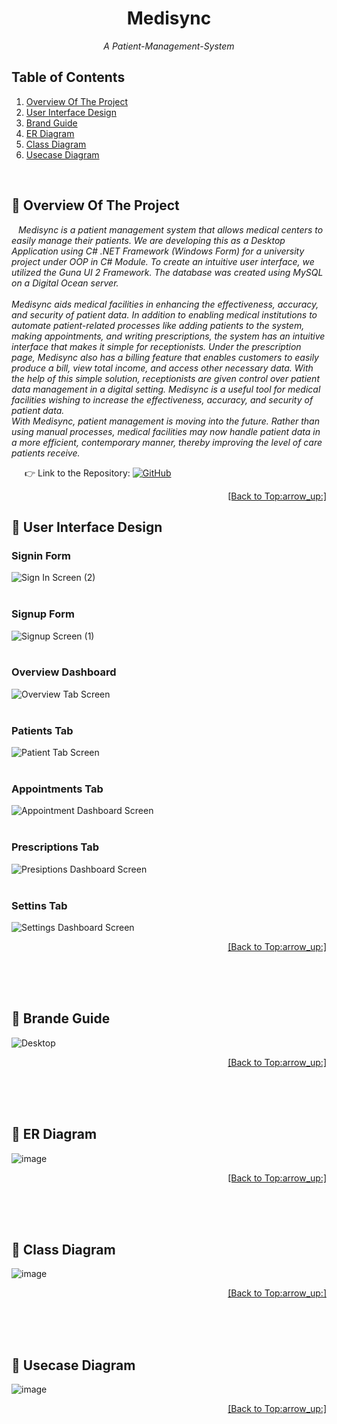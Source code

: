 <div id="top"></div>
<h1 align="center"> Medisync </h1>
<p align="center"><i> A Patient-Management-System </i></p>


## Table of Contents
<ol>
    <li><a href="#overview">Overview Of The Project</a></li>
    <li><a href="#ui">User Interface Design</a></li>
    <li><a href="#brand">Brand Guide</a></li>
    <li><a href="#er">ER Diagram</a></li>
    <li><a href="#class">Class Diagram</a></li>
    <li><a href="#usecase">Usecase Diagram</a></li>
 </ol>

<br/>

<a name="overview"></a>
## :round_pushpin: Overview Of The Project
&ensp; *Medisync is a patient management system that allows medical centers to easily manage their patients. We are developing this as a Desktop Application using C# .NET Framework (Windows Form) for a university project under OOP in C# Module. To create an intuitive user interface, we utilized the Guna UI 2 Framework. The database was created using MySQL on a Digital Ocean server. <br> <br>
Medisync aids medical facilities in enhancing the effectiveness, accuracy, and security of patient data. In addition to enabling medical institutions to automate patient-related 
processes like adding patients to the system, making appointments, and writing prescriptions, the system has an intuitive interface that makes it simple for receptionists. Under the prescription page, Medisync also has a billing feature that enables customers to easily produce a bill, view total income, and access other necessary data. With the help of this simple solution, receptionists are given control over patient data management in a 
digital setting. Medisync is a useful tool for medical facilities wishing to increase the effectiveness, accuracy, and security of patient data.
<br>
With Medisync, patient management is moving into the future. Rather than 
using manual processes, medical facilities may now handle patient data in a more efficient, contemporary manner, thereby improving the level of care patients receive.*<br/>

&ensp;&ensp;&ensp;:point_right: Link to the Repository: <a href="https://github.com/damithadev/Medisync"> ![GitHub](https://img.shields.io/badge/github-%23121011.svg?style=for-the-badge&logo=github&logoColor=white)<a/>
<p align="right"><a href="#top">[Back to Top:arrow_up:]</a></p>

<a name="ui"></a>
## :round_pushpin: User Interface Design
<h3>Signin Form</h3>

![Sign In Screen (2)](https://github.com/damithadev/Medisync/assets/104585591/da5483eb-6b35-460a-a504-c165a306ceee)
<br> <br>
<h3>Signup Form</h3>

![Signup Screen (1)](https://github.com/damithadev/Medisync/assets/104585591/f6d1bf4e-e9a6-4a55-a9a8-529c692d6fe4)
<br> <br>
<h3>Overview Dashboard</h3>

![Overview Tab Screen](https://github.com/damithadev/Medisync/assets/104585591/859ae7b1-59c7-49d6-8e6e-d1be4d09d711)
<br> <br>
<h3>Patients Tab</h3>

![Patient Tab Screen](https://github.com/damithadev/Medisync/assets/104585591/3ade187b-97c3-46c9-ab02-e140a1a1d102)
<br> <br>
<h3>Appointments Tab</h3>

![Appointment Dashboard Screen](https://github.com/damithadev/Medisync/assets/104585591/71f0fd50-0d71-42cb-a7a6-ea375feeb394)
<br> <br>
<h3>Prescriptions Tab</h3>

![Presiptions Dashboard Screen](https://github.com/damithadev/Medisync/assets/104585591/3ddd1687-8f66-42b8-8325-49b92807fd2c)
<br> <br>
<h3>Settins Tab</h3>

![Settings Dashboard Screen](https://github.com/damithadev/Medisync/assets/104585591/bb93278f-728c-400c-94ab-841c73c26414)
<p align="right"><a href="#top">[Back to Top:arrow_up:]</a></p>
<br> <br><br>

<a name="brand"></a>
## :round_pushpin: Brande Guide

![Desktop](https://github.com/damithadev/Medisync/assets/104585591/622b3683-812f-45a6-af8e-cac64a31aa19)
<p align="right"><a href="#top">[Back to Top:arrow_up:]</a></p>
<br> <br><br>

<a name="er"></a>
## :round_pushpin: ER Diagram

![image](https://github.com/damithadev/Medisync/assets/104585591/6489241b-1278-4175-9298-c9b651d33502)
<p align="right"><a href="#top">[Back to Top:arrow_up:]</a></p>
<br> <br><br>

<a name="class"></a>
## :round_pushpin: Class Diagram

![image](https://github.com/damithadev/Medisync/assets/104585591/e304de62-3120-431d-9a13-2bea6af16a3c)
<p align="right"><a href="#top">[Back to Top:arrow_up:]</a></p>
<br> <br><br>

<a name="usecase"></a>
## :round_pushpin: Usecase Diagram

![image](https://github.com/damithadev/Medisync/assets/104585591/eb924951-04d8-4d4f-91ab-eb67972e92be)
<p align="right"><a href="#top">[Back to Top:arrow_up:]</a></p>

